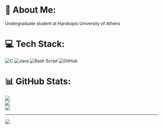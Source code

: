 # 💫 About Me:
Undergraduate student at Harokopio University of Athens


# 💻 Tech Stack:
![C](https://img.shields.io/badge/c-%2300599C.svg?style=for-the-badge&logo=c&logoColor=white) ![Java](https://img.shields.io/badge/java-%23ED8B00.svg?style=for-the-badge&logo=openjdk&logoColor=white) ![Bash Script](https://img.shields.io/badge/bash_script-%23121011.svg?style=for-the-badge&logo=gnu-bash&logoColor=white) ![GitHub](https://img.shields.io/badge/github-%23121011.svg?style=for-the-badge&logo=github&logoColor=white)
# 📊 GitHub Stats:
![](https://github-readme-stats.vercel.app/api?username=SPYROS-AR&theme=dark&hide_border=false&include_all_commits=true&count_private=true)<br/>
![](https://nirzak-streak-stats.vercel.app/?user=SPYROS-AR&theme=dark&hide_border=false)<br/>
![](https://github-readme-stats.vercel.app/api/top-langs/?username=SPYROS-AR&theme=dark&hide_border=false&include_all_commits=true&count_private=true&layout=compact)

---
[![](https://visitcount.itsvg.in/api?id=SPYROS-AR&icon=0&color=0)](https://visitcount.itsvg.in)

<!-- Proudly created with GPRM ( https://gprm.itsvg.in ) -->
